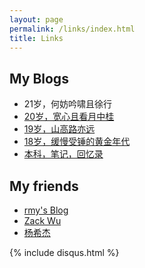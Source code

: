 ```yaml
---
layout: page
permalink: /links/index.html
title: Links
---
```


## My Blogs

- 21岁，何妨吟啸且徐行
- [20岁，宽心且看月中桂](https://herehow.github.io/blogs/20yrs)
- [19岁，山高路亦远](https://herehow.github.io/blogs/19yrs)
- [18岁，缓慢受锤的黄金年代](https://herehow.github.io/blogs/18yrs)
- [本科，笔记，回忆录](https://mieclance.club/)



## My friends

- [rmy's Blog](https://www.raomengyu.top/)
- [Zack Wu](https://www.zackwu.com/)
- [杨希杰](https://yang-xijie.github.io/)



{% include disqus.html %} 
